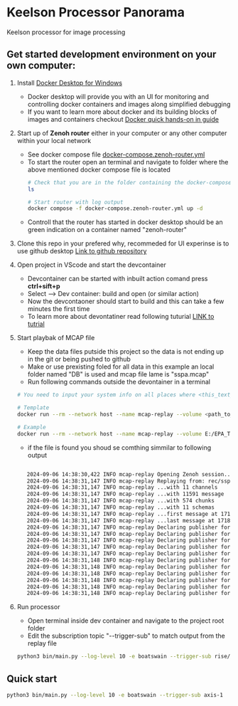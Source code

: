 # Keelson Processor Panorama

Keelson processor for image processing  

## Get started development environment on your own computer: 

1) Install [Docker Desktop for Windows](https://docs.docker.com/desktop/install/windows-install/)
   - Docker desktop will provide you with an UI for monitoring and controlling docker containers and images along simplified debugging 
   - If you want to learn more about docker and its building blocks of images and containers checkout [Docker quick hands-on in guide](https://docs.docker.com/guides/get-started/)
2) Start up of **Zenoh router** either in your computer or any other computer within your local network
   - See docker compose file [docker-compose.zenoh-router.yml](./docker-compose.zenoh-router.yml)
   - To start the router open an terminal and navigate to folder where the above mentioned docker compose file is located
      ```bash
      # Check that you are in the folder containing the docker-compose.zenoh-router.yml
      ls 

      # Start router with log output 
      docker compose -f docker-compose.zenoh-router.yml up -d 
      ```  
   - Controll that the router has started in docker desktop should be an green indication on a container named  "zenoh-router"
3) Clone this repo in your prefered why, recommeded for UI experinse is to use github desktop 
   [Link to github repository](https://github.com/RISE-Maritime/keelson-processor-panorama)
4) Open project in VScode and start the devcontainer 
   - Devcontainer can be started with inbuilt action comand press **ctrl+sift+p**
   - Select --> Dev container: build and open (or similar action) 
   - Now the devcontaoner should start to build and this can take a few minutes the first time 
   - To learn more about devontatiner read following tuturial [LINK to tutrial](https://code.visualstudio.com/docs/devcontainers/tutorial)
5) Start playbak of MCAP file
   - Keep the data files putside this project so the data is not ending up in the git or being pushed to github 
   - Make or use prexisting foled for all data in this example an local folder named "DB" is used and mcap file lame is "sspa.mcap"
   - Run following commands outside the devontainer in a terminal 
   ```bash 
   # You need to input your system info on all places where <this_text_is>

   # Template  
   docker run --rm --network host --name mcap-replay --volume <path_to_file_dir>:rec ghcr.io/rise-maritime/keelson:0.3.7-pre.55 "mcap-replay --input rec/<name_of_file>.mcap"

   # Example 
   docker run --rm --network host --name mcap-replay --volume E:/EPA_TEMP:rec ghcr.io/rise-maritime/keelson:0.3.7-pre.55 "mcap-replay --input rec/sspa.mcap"
   
   ```

   - if the file is found you shoud se comthing simmilar to following output
   ```bash
   
      2024-09-06 14:38:30,422 INFO mcap-replay Opening Zenoh session...
      2024-09-06 14:38:31,147 INFO mcap-replay Replaying from: rec/sspa.mcap
      2024-09-06 14:38:31,147 INFO mcap-replay ...with 11 channels
      2024-09-06 14:38:31,147 INFO mcap-replay ...with 11591 message
      2024-09-06 14:38:31,147 INFO mcap-replay ...with 574 chunks
      2024-09-06 14:38:31,147 INFO mcap-replay ...with 11 schemas
      2024-09-06 14:38:31,147 INFO mcap-replay ...first message at 1718014071523365283
      2024-09-06 14:38:31,147 INFO mcap-replay ...last message at 1718014230169277764
      2024-09-06 14:38:31,147 INFO mcap-replay Declaring publisher for: rise/v0/boatswain/pubsub/flight_controller_telemetry_rawimu/speedybee
      2024-09-06 14:38:31,147 INFO mcap-replay Declaring publisher for: rise/v0/boatswain/pubsub/flight_controller_telemetry_ahrs/speedybee
      2024-09-06 14:38:31,147 INFO mcap-replay Declaring publisher for: rise/v0/boatswain/pubsub/flight_controller_telemetry_vibration/speedybee
      2024-09-06 14:38:31,147 INFO mcap-replay Declaring publisher for: rise/v0/boatswain/pubsub/flight_controller_telemetry_battery/speedybee
      2024-09-06 14:38:31,147 INFO mcap-replay Declaring publisher for: rise/v0/boatswain/pubsub/compressed_image/axis-3
      2024-09-06 14:38:31,148 INFO mcap-replay Declaring publisher for: rise/v0/boatswain/pubsub/point_cloud/ydlidar
      2024-09-06 14:38:31,148 INFO mcap-replay Declaring publisher for: rise/v0/boatswain/pubsub/point_cloud_simplified/ydlidar
      2024-09-06 14:38:31,148 INFO mcap-replay Declaring publisher for: rise/v0/boatswain/pubsub/compressed_image/axis-4
      2024-09-06 14:38:31,148 INFO mcap-replay Declaring publisher for: rise/v0/boatswain/pubsub/compressed_image/axis-2
      2024-09-06 14:38:31,148 INFO mcap-replay Declaring publisher for: rise/v0/boatswain/pubsub/flight_controller_telemetry_vfrhud/speedybee
      2024-09-06 14:38:31,148 INFO mcap-replay Declaring publisher for: rise/v0/boatswain/pubsub/compressed_image/axis-1
      ``` 
6) Run processor
    - Open terminal inside dev container and navigate to the project root folder 
    - Edit the subscription topic "--trigger-sub" to match output from the replay file    
   ```bash
   python3 bin/main.py --log-level 10 -e boatswain --trigger-sub rise/v0/boatswain/pubsub/compressed_image/axis-1 --camera-query rise/v0/boatswain/pubsub/compressed_image/*
   ```

## Quick start

```bash
python3 bin/main.py --log-level 10 -e boatswain --trigger-sub axis-1
```

